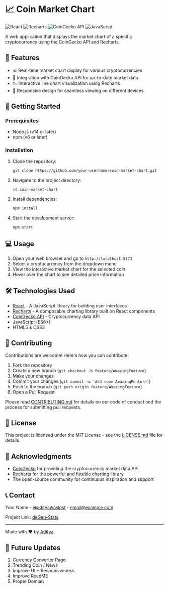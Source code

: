 # 📈 Coin Market Chart

![React](https://img.shields.io/badge/React-20232A?style=for-the-badge&logo=react&logoColor=61DAFB)
![Recharts](https://img.shields.io/badge/Recharts-22B5BF?style=for-the-badge&logo=recharts&logoColor=white)
![CoinGecko API](https://img.shields.io/badge/CoinGecko%20API-8DC63F?style=for-the-badge&logo=coingecko&logoColor=white)
![JavaScript](https://img.shields.io/badge/JavaScript-F7DF1E?style=for-the-badge&logo=javascript&logoColor=black)

A web application that displays the market chart of a specific cryptocurrency using the CoinGecko API and Recharts.

## 🌟 Features

- 📊 Real-time market chart display for various cryptocurrencies
- 🔄 Integration with CoinGecko API for up-to-date market data
- 📉 Interactive line chart visualization using Recharts
- 📱 Responsive design for seamless viewing on different devices

## 🚀 Getting Started

### Prerequisites

- Node.js (v14 or later)
- npm (v6 or later)

### Installation

1. Clone the repository:
   ```bash
   git clone https://github.com/your-username/coin-market-chart.git
   ```

2. Navigate to the project directory:
   ```bash
   cd coin-market-chart
   ```

3. Install dependencies:
   ```bash
   npm install
   ```

4. Start the development server:
   ```bash
   npm start
   ```

## 💻 Usage

1. Open your web browser and go to `http://localhost:5173`
2. Select a cryptocurrency from the dropdown menu
3. View the interactive market chart for the selected coin
4. Hover over the chart to see detailed price information

## 🛠️ Technologies Used

- [React](https://reactjs.org/) - A JavaScript library for building user interfaces
- [Recharts](https://recharts.org/) - A composable charting library built on React components
- [CoinGecko API](https://www.coingecko.com/en/api/documentation) - Cryptocurrency data API
- JavaScript (ES6+)
- HTML5 & CSS3

## 🤝 Contributing

Contributions are welcome! Here's how you can contribute:

1. Fork the repository
2. Create a new branch (`git checkout -b feature/AmazingFeature`)
3. Make your changes
4. Commit your changes (`git commit -m 'Add some AmazingFeature'`)
5. Push to the branch (`git push origin feature/AmazingFeature`)
6. Open a Pull Request

Please read [CONTRIBUTING.md](CONTRIBUTING.md) for details on our code of conduct and the process for submitting pull requests.

## 📄 License

This project is licensed under the MIT License - see the [LICENSE.md](LICENSE.md) file for details.

## 🙏 Acknowledgments

- [CoinGecko](https://www.coingecko.com/) for providing the cryptocurrency market data API
- [Recharts](https://recharts.org/) for the powerful and flexible charting library
- The open-source community for continuous inspiration and support

## 📞 Contact

Your Name - [@adityawaslost](https://x.com/adityawaslost) - email@example.com

Project Link: [deGen-Stats](https://github.com/puri-adityakumar/deGen-Stats)

---

Made with ❤️ by [Aditya](https://github.com/puri-adityakumar)

## 📝 Future Updates
1. Currency Converter Page
2. Trending Coin / News
3. Improve UI + Responsiveness 
4. Improve ReadME
5. Proper Domian